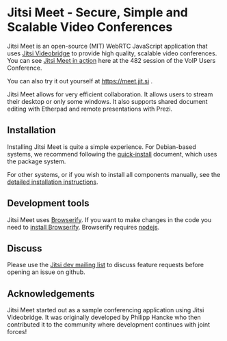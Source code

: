 Jitsi Meet - Secure, Simple and Scalable Video Conferences 
====
Jitsi Meet is an open-source (MIT) WebRTC JavaScript application that uses [Jitsi Videobridge](https://jitsi.org/videobridge) to provide high quality, scalable video conferences. You can see [Jitsi Meet in action](http://youtu.be/7vFUVClsNh0) here at the 482 session of the VoIP Users Conference.

You can also try it out yourself at https://meet.jit.si .

Jitsi Meet allows for very efficient collaboration. It allows users to stream their desktop or only some windows. It also supports shared document editing with Etherpad and remote presentations with Prezi. 

## Installation

Installing Jitsi Meet is quite a simple experience. For Debian-based systems, we recommend following the [quick-install](https://github.com/jitsi/jitsi-meet/blob/master/doc/quick-install.md) document, which uses the package system.

For other systems, or if you wish to install all components manually, see the [detailed installation instructions](https://github.com/jitsi/jitsi-meet/blob/master/doc/manual-install.md).

## Development tools

Jitsi Meet uses [Browserify](http://browserify.org). If you want to make changes in the code you need to [install Browserify](http://browserify.org/#install). Browserify requires [nodejs](http://nodejs.org). 

## Discuss
Please use the [Jitsi dev mailing list](http://lists.jitsi.org/pipermail/dev/) to discuss feature requests before opening an issue on github. 

## Acknowledgements

Jitsi Meet started out as a sample conferencing application using Jitsi Videobridge. It was originally developed by Philipp Hancke who then contributed it to the community where development continues with joint forces! 
